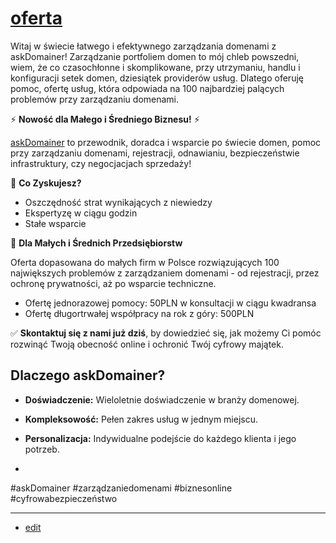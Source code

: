 # [oferta](http://oferta.askdomainer.com)

Witaj w świecie łatwego i efektywnego zarządzania domenami z askDomainer! 
Zarządzanie portfoliem domen to mój chleb powszedni, wiem, że co czasochłonne i skomplikowane, przy utrzymaniu, handlu i konfiguracji setek domen, dziesiątek providerów usług.
Dlatego oferuję pomoc, ofertę usług, która odpowiada na 100 najbardziej palących problemów przy zarządzaniu domenami. 


⚡ **Nowość dla Małego i Średniego Biznesu!** ⚡

[askDomainer](http://www.askdomain.com) to przewodnik, doradca i wsparcie po świecie domen, pomoc przy zarządzaniu domenami, rejestracji, odnawianiu, bezpieczeństwie infrastruktury, czy negocjacjach sprzedaży!


🚀 **Co Zyskujesz?**

- Oszczędność strat wynikających z niewiedzy
- Ekspertyzę w ciągu godzin
- Stałe wsparcie


💼 **Dla Małych i Średnich Przedsiębiorstw**

Oferta dopasowana do małych firm w Polsce rozwiązujących 100 największych problemów z zarządzaniem domenami - od rejestracji, przez ochronę prywatności, aż po wsparcie techniczne.
+ Ofertę jednorazowej pomocy: 50PLN w konsultacji w ciągu kwadransa
+ Ofertę długortrwałej współpracy na rok z góry: 500PLN


✅ **Skontaktuj się z nami już dziś**, by dowiedzieć się, jak możemy Ci pomóc rozwinąć Twoją obecność online i ochronić Twój cyfrowy majątek.


## Dlaczego askDomainer?
- **Doświadczenie:** Wieloletnie doświadczenie w branży domenowej.
- **Kompleksowość:** Pełen zakres usług w jednym miejscu.
- **Personalizacja:** Indywidualne podejście do każdego klienta i jego potrzeb.

- 
#askDomainer #zarządzaniedomenami #biznesonline #cyfrowabezpieczeństwo

---

+ [edit](https://github.com/askdomainer/oferta/edit/main/README.md)
